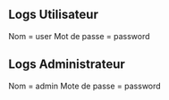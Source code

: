 ## Logs Utilisateur

Nom = user
Mot de passe = password

## Logs Administrateur

Nom = admin
Mote de passe = password
